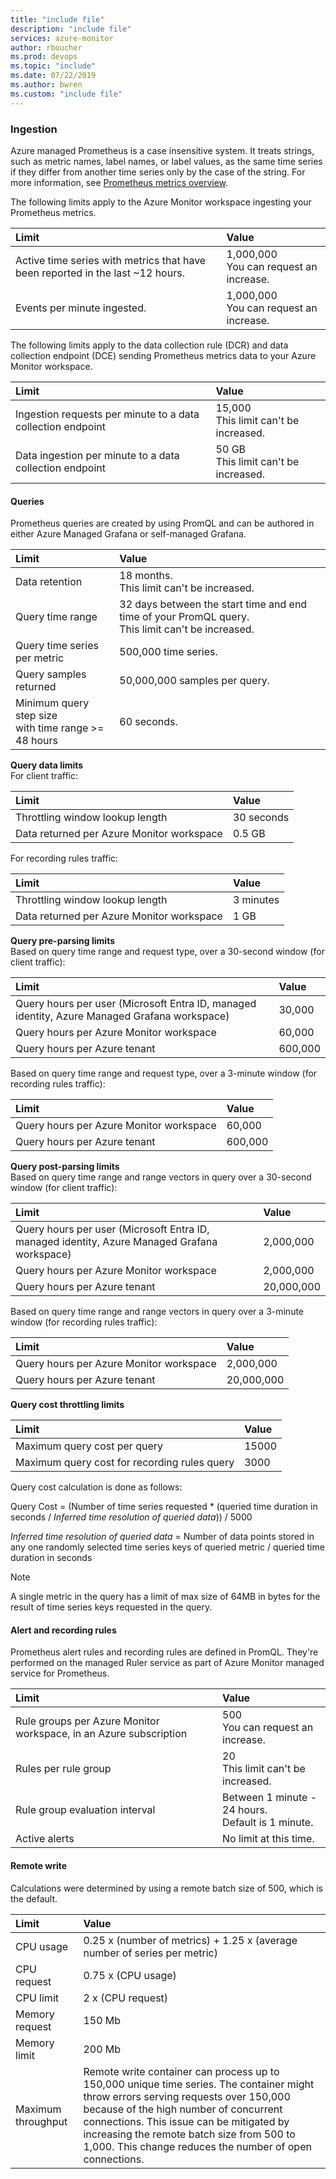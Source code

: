 ```yaml
---
title: "include file" 
description: "include file" 
services: azure-monitor
author: rboucher
ms.prod: devops
ms.topic: "include"
ms.date: 07/22/2019
ms.author: bwren
ms.custom: "include file"
---
```


### Ingestion

Azure managed Prometheus is a case insensitive system. It treats strings, such as metric names, label names, or label values, as the same time series if they differ from another time series only by the case of the string. For more information, see [Prometheus metrics overview](/azure/azure-monitor/essentials/prometheus-metrics-overview#case-sensitivity). 
 
The following limits apply to the Azure Monitor workspace ingesting your Prometheus metrics.

| Limit | Value |
|:---|:---|
| Active time series with metrics that have been reported in the last ~12 hours. | 1,000,000<br>You can request an increase.  |
| Events per minute ingested. | 1,000,000<br>You can request an increase. |


The following limits apply to the data collection rule (DCR) and data collection endpoint (DCE) sending Prometheus metrics data to your Azure Monitor workspace.

| Limit | Value |
|:---|:---|
| Ingestion requests per minute to a data collection endpoint | 15,000<br>This limit can't be increased. |
| Data ingestion per minute to a data collection endpoint | 50 GB<br>This limit can't be increased. |

#### Queries

Prometheus queries are created by using PromQL and can be authored in either Azure Managed Grafana or self-managed Grafana.

| Limit | Value |
|:---|:---|
| Data retention | 18 months.<br>This limit can't be increased.  
| Query time range | 32 days between the start time and end time of your PromQL query.<br>This limit can't be increased. |
| Query time series per metric | 500,000 time series. |
| Query samples returned | 50,000,000 samples per query. |
| Minimum query step size<br>with time range >= 48 hours | 60 seconds. |

**Query data limits**<br>
For client traffic:

| Limit | Value |
|:---|:---|
| Throttling window lookup length | 30 seconds |
| Data returned per Azure Monitor workspace | 0.5 GB |

For recording rules traffic:

| Limit | Value |
|:---|:---|
| Throttling window lookup length | 3 minutes |
| Data returned per Azure Monitor workspace | 1 GB |

**Query pre-parsing limits**<br>
Based on query time range and request type, over a 30-second window (for client traffic):

| Limit | Value |
|:---|:---|
| Query hours per user (Microsoft Entra ID, managed identity, Azure Managed Grafana workspace) | 30,000 |
| Query hours per Azure Monitor workspace | 60,000 |
| Query hours per Azure tenant | 600,000 |

Based on query time range and request type, over a 3-minute window (for recording rules traffic):

| Limit | Value |
|:---|:---|
| Query hours per Azure Monitor workspace | 60,000 |
| Query hours per Azure tenant | 600,000 |

**Query post-parsing limits**<br>
Based on query time range and range vectors in query over a 30-second window (for client traffic):

| Limit | Value |
|:---|:---|
| Query hours per user (Microsoft Entra ID, managed identity, Azure Managed Grafana workspace) | 2,000,000 |
| Query hours per Azure Monitor workspace | 2,000,000 |
| Query hours per Azure tenant | 20,000,000 |

Based on query time range and range vectors in query over a 3-minute window (for recording rules traffic):

| Limit | Value |
|:---|:---|
| Query hours per Azure Monitor workspace | 2,000,000 |
| Query hours per Azure tenant | 20,000,000 |

**Query cost throttling limits**

| Limit | Value |
|:---|:---|
| Maximum query cost per query | 15000 |
| Maximum query cost for recording rules query | 3000 |

Query cost calculation is done as follows:

Query Cost = (Number of time series requested * (queried time duration in seconds / *Inferred time resolution of queried data*)) / 5000

*Inferred time resolution of queried data* = Number of data points stored in any one randomly selected time series keys of queried metric / queried time duration in seconds

>[!Note]
>A single metric in the query has a limit of max size of 64MB in bytes for the result of time series keys requested in the query.

#### Alert and recording rules 
Prometheus alert rules and recording rules are defined in PromQL. They're performed on the managed Ruler service as part of Azure Monitor managed service for Prometheus.

| Limit | Value |
|:---|:---|
| Rule groups per Azure Monitor workspace, in an Azure subscription  | 500<br>You can request an increase. |
| Rules per rule group | 20<br>This limit can't be increased. |
| Rule group evaluation interval | Between 1 minute - 24 hours.<br>Default is 1 minute. |
| Active alerts | No limit at this time. |

#### Remote write
Calculations were determined by using a remote batch size of 500, which is the default.

| Limit | Value |
|:---|:---|
| CPU usage | 0.25 x (number of metrics) + 1.25 x (average number of series per metric) |
| CPU request | 0.75 x (CPU usage) |
| CPU limit | 2 x (CPU request) |
| Memory request | 150 Mb |
| Memory limit | 200 Mb |
| Maximum throughput | Remote write container can process up to 150,000 unique time series. The container might throw errors serving requests over 150,000 because of the high number of concurrent connections. This issue can be mitigated by increasing the remote batch size from 500 to 1,000. This change reduces the number of open connections. |
